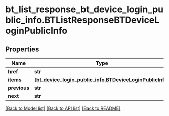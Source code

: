 # bt_list_response_bt_device_login_public_info.BTListResponseBTDeviceLoginPublicInfo

## Properties
Name | Type | Description | Notes
------------ | ------------- | ------------- | -------------
**href** | **str** |  | [optional] 
**items** | [**[bt_device_login_public_info.BTDeviceLoginPublicInfo]**](BTDeviceLoginPublicInfo.md) |  | [optional] 
**previous** | **str** |  | [optional] 
**next** | **str** |  | [optional] 

[[Back to Model list]](../README.md#documentation-for-models) [[Back to API list]](../README.md#documentation-for-api-endpoints) [[Back to README]](../README.md)


